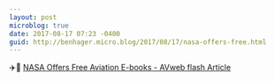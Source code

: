 ```yaml
---
layout: post
microblog: true
date: 2017-08-17 07:23 -0400
guid: http://benhager.micro.blog/2017/08/17/nasa-offers-free.html
---
```

✈️🚀 [NASA Offers Free Aviation E-books - AVweb flash Article](https://www.avweb.com/avwebflash/news/NASA-Offers-Free-Aviation-E-books-229517-1.html)
